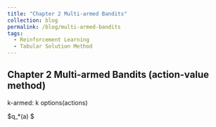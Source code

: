 ```yaml
---
title: "Chapter 2 Multi-armed Bandits"
collection: blog
permalink: /blog/multi-armed-bandits
tags:
  - Reinforcement Learning
  - Tabular Solution Method
--- 
```

 
## Chapter 2 Multi-armed Bandits (action-value method)

k-armed: k options(actions)

$q_*(a) $